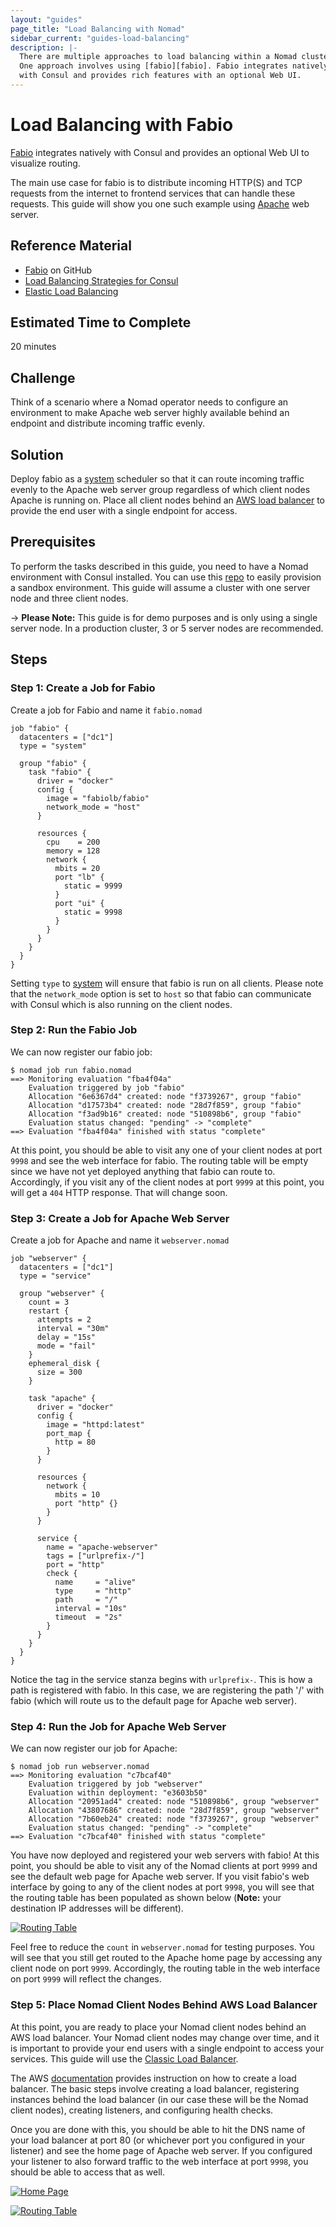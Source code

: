 ```yaml
---
layout: "guides"
page_title: "Load Balancing with Nomad"
sidebar_current: "guides-load-balancing"
description: |-
  There are multiple approaches to load balancing within a Nomad cluster.
  One approach involves using [fabio][fabio]. Fabio integrates natively
  with Consul and provides rich features with an optional Web UI.
---
```


# Load Balancing with Fabio

[Fabio][fabio] integrates natively with Consul and provides an optional Web UI
to visualize routing.

The main use case for fabio is to distribute incoming HTTP(S) and TCP requests
from the internet to frontend services that can handle these requests. This
guide will show you one such example using [Apache][apache] web server.

## Reference Material

- [Fabio](https://github.com/fabiolb/fabio) on GitHub
- [Load Balancing Strategies for Consul](https://www.hashicorp.com/blog/load-balancing-strategies-for-consul)
- [Elastic Load Balancing][elb]

## Estimated Time to Complete

20 minutes

## Challenge

Think of a scenario where a Nomad operator needs to configure an environment to
make Apache web server highly available behind an endpoint and distribute
incoming traffic evenly.

## Solution

Deploy fabio as a
[system][system]
scheduler so that it can route incoming traffic evenly to the Apache web server
group regardless of which client nodes Apache is running on. Place all client nodes
behind an [AWS load balancer][elb] to
provide the end user with a single endpoint for access.

## Prerequisites

To perform the tasks described in this guide, you need to have a Nomad
environment with Consul installed. You can use this
[repo](https://github.com/hashicorp/nomad/tree/master/terraform#provision-a-nomad-cluster-in-the-cloud)
to easily provision a sandbox environment. This guide will assume a cluster with
one server node and three client nodes.

-> **Please Note:** This guide is for demo purposes and is only using a single server
node. In a production cluster, 3 or 5 server nodes are recommended.

## Steps

### Step 1: Create a Job for Fabio

Create a job for Fabio and name it `fabio.nomad`

```hcl
job "fabio" {
  datacenters = ["dc1"]
  type = "system"

  group "fabio" {
    task "fabio" {
      driver = "docker"
      config {
        image = "fabiolb/fabio"
        network_mode = "host"
      }

      resources {
        cpu    = 200
        memory = 128
        network {
          mbits = 20
          port "lb" {
            static = 9999
          }
          port "ui" {
            static = 9998
          }
        }
      }
    }
  }
}
```

Setting `type` to [system][system] will ensure that fabio is run on all clients.
Please note that the `network_mode` option is set to `host` so that fabio can
communicate with Consul which is also running on the client nodes.

### Step 2: Run the Fabio Job

We can now register our fabio job:

```shell
$ nomad job run fabio.nomad 
==> Monitoring evaluation "fba4f04a"
    Evaluation triggered by job "fabio"
    Allocation "6e6367d4" created: node "f3739267", group "fabio"
    Allocation "d17573b4" created: node "28d7f859", group "fabio"
    Allocation "f3ad9b16" created: node "510898b6", group "fabio"
    Evaluation status changed: "pending" -> "complete"
==> Evaluation "fba4f04a" finished with status "complete"
```
At this point, you should be able to visit any one of your client nodes at port
`9998` and see the web interface for fabio. The routing table will be empty
since we have not yet deployed anything that fabio can route to.
Accordingly, if you visit any of the client nodes at port `9999` at this
point, you will get a `404` HTTP response. That will change soon.

### Step 3: Create a Job for Apache Web Server

Create a job for Apache and name it `webserver.nomad`

```hcl
job "webserver" {
  datacenters = ["dc1"]
  type = "service"

  group "webserver" {
    count = 3
    restart {
      attempts = 2
      interval = "30m"
      delay = "15s"
      mode = "fail"
    }
    ephemeral_disk {
      size = 300
    }

    task "apache" {
      driver = "docker"
      config {
        image = "httpd:latest"
        port_map {
          http = 80
        }
      }

      resources {
        network {
          mbits = 10
          port "http" {}
        }
      }

      service {
        name = "apache-webserver"
        tags = ["urlprefix-/"]
        port = "http"
        check {
          name     = "alive"
          type     = "http"
          path     = "/"
          interval = "10s"
          timeout  = "2s"
        }
      }
    }
  }
}
```

Notice the tag in the service stanza begins with `urlprefix-`. This is how a
path is registered with fabio. In this case, we are registering the path '/'
with fabio (which will route us to the default page for Apache web server). 

### Step 4: Run the Job for Apache Web Server

We can now register our job for Apache:

```shell
$ nomad job run webserver.nomad 
==> Monitoring evaluation "c7bcaf40"
    Evaluation triggered by job "webserver"
    Evaluation within deployment: "e3603b50"
    Allocation "20951ad4" created: node "510898b6", group "webserver"
    Allocation "43807686" created: node "28d7f859", group "webserver"
    Allocation "7b60eb24" created: node "f3739267", group "webserver"
    Evaluation status changed: "pending" -> "complete"
==> Evaluation "c7bcaf40" finished with status "complete"
```
You have now deployed and registered your web servers with fabio! At this point,
you should be able to visit any of the Nomad clients at port `9999` and
see the default web page for Apache web server. If you visit fabio's web
interface by going to any of the client nodes at port `9998`, you will see that
the routing table has been populated as shown below (**Note:** your destination IP
addresses will be different).

[![Routing Table][routing-table]][routing-table]

Feel free to reduce the `count` in `webserver.nomad` for testing purposes. You
will see that you still get routed to the Apache home page by accessing
any client node on port `9999`. Accordingly, the routing table
in the web interface on port `9999` will reflect the changes.

### Step 5: Place Nomad Client Nodes Behind AWS Load Balancer

At this point, you are ready to place your Nomad client nodes behind an AWS load
balancer. Your Nomad client nodes may change over time, and it is important
to provide your end users with a single endpoint to access your services. This guide will use the [Classic Load Balancer][classic-lb].

The AWS [documentation][classic-lb-doc] provides instruction on how to create a
load balancer. The basic steps involve creating a load balancer, registering
instances behind the load balancer (in our case these will be the Nomad client
nodes), creating listeners, and configuring health checks.

Once you are done
with this, you should be able to hit the DNS name of your load balancer at port
80 (or whichever port you configured in your listener) and see the home page of
Apache web server. If you configured your listener to also forward traffic to
the web interface at port `9998`, you should be able to access that as well.

[![Home Page][lb-homepage]][lb-homepage]

[![Routing Table][lb-routing-table]][lb-routing-table]

[apache]: https://httpd.apache.org/
[classic-lb]: https://docs.aws.amazon.com/elasticloadbalancing/latest/classic/introduction.html
[classic-lb-doc]: https://docs.aws.amazon.com/elasticloadbalancing/latest/classic/elb-getting-started.html
[elb]: https://aws.amazon.com/elasticloadbalancing/
[fabio]: https://fabiolb.net/
[lb-homepage]: /assets/images/lb-homepage.png
[lb-routing-table]: /assets/images/lb-routing-table.png
[routing-table]: /assets/images/routing-table.png
[system]: /docs/schedulers.html#system
